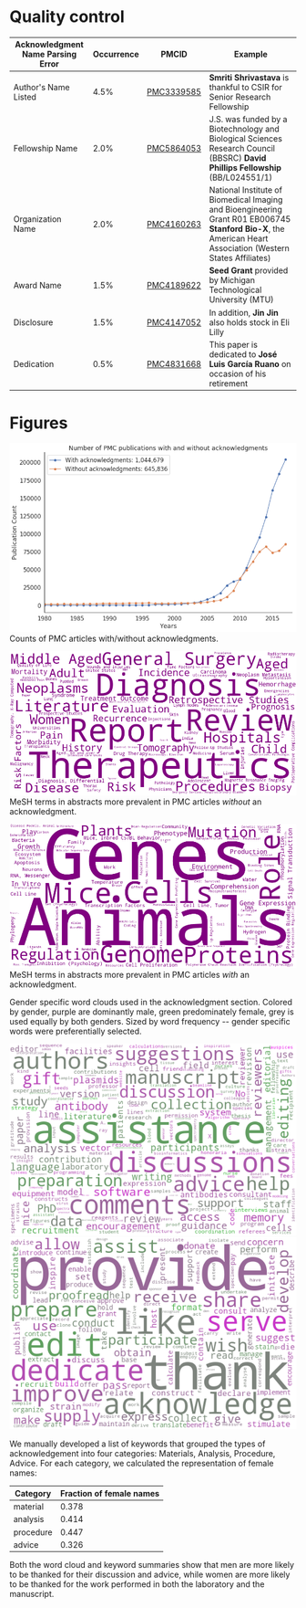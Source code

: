 # Quality control

| Acknowledgment Name Parsing Error | Occurrence |PMCID | Example
|--|--|--|--
| Author's Name Listed  | 4.5% | [PMC3339585](https://www.ncbi.nlm.nih.gov/pmc/articles/PMC3339585/) | **Smriti Shrivastava** is thankful to CSIR for Senior Research Fellowship
| Fellowship Name|2.0%|[PMC5864053](https://www.ncbi.nlm.nih.gov/pmc/articles/PMC5864053/)|J.S. was funded by a Biotechnology and Biological Sciences Research Council (BBSRC) **David Phillips Fellowship** (BB/L024551/1)
|Organization Name |2.0%|[PMC4160263](https://www.ncbi.nlm.nih.gov/pmc/articles/PMC4160263/)|National Institute of Biomedical Imaging and Bioengineering Grant R01 EB006745 **Stanford Bio-X**, the American Heart Association (Western States Affiliates)
| Award Name | 1.5% |[PMC4189622](https://www.ncbi.nlm.nih.gov/pmc/articles/PMC4189622/)|**Seed Grant** provided by Michigan Technological University (MTU)
| Disclosure | 1.5% |[PMC4147052](https://www.ncbi.nlm.nih.gov/pmc/articles/PMC4147052/)|In addition, **Jin Jin** also holds stock in Eli Lilly
| Dedication | 0.5% |[PMC4831668](https://www.ncbi.nlm.nih.gov/pmc/articles/PMC4831668/)|This paper is dedicated to **José Luis García Ruano** on occasion of his retirement

# Figures

![](figures/ack_counts.png)
Counts of PMC articles with/without acknowledgments.

![](figures/Ack_absent_wordcloud.png)
MeSH terms in abstracts more prevalent in PMC articles _without_ an acknowledgment.

![](figures/Ack_present_wordcloud.png)
MeSH terms in abstracts more prevalent in PMC articles _with_ an acknowledgment.


Gender specific word clouds used in the acknowledgment section. Colored by gender, purple are dominantly male, green predominately female, grey is used equally by both genders. Sized by word frequency -- gender specific words were preferentially selected.

![](figures/cloud_gendered_nouns.png)
![](figures/cloud_gendered_verbs.png)

We manually developed a list of keywords that grouped the types of acknowledgement into four categories: Materials, Analysis, Procedure, Advice. For each category, we calculated the representation of female names:

| Category | Fraction of female names|
|--|--|
|material| 0.378|
|analysis| 0.414|
|procedure| 0.447|
|advice| 0.326|

Both the word cloud and keyword summaries show that men are more likely to be thanked for their discussion and advice, while women are more likely to be thanked for the work performed in both the laboratory and the manuscript.